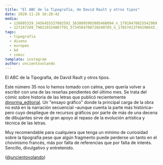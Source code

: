 ```yaml
---
title: "El ABC de la Tipografía, de David Rault y otros tipos"
date: 2020-11-26 16:28:42
media: 
  - 126095329_3456455337802592_3638095903805460094_n_17910478825542989.jpg
  - 127247289_790219324867791_5734564708720240785_n_17857413794298643.jpg
tags: 
  - tipografia
  - diseno
  - europeo
  - bd
  - comic
template: instagram
author: uncientovolando
---
```


El ABC de la Tipografía, de David Rault y otros tipos.


Este número 35 nos lo hemos tomado con calma, pero quería volver a escribir con una de las reseñas pendientes del último mes. Se trata del cómic sobre historia de las letras que publicó recientemente [@norma_editorial](https://instagram.com/norma_editorial). Un "ensayo gráfico" donde la principal carga de la obra no está en la narración secuencial –aunque cuenta la parte más histórica– pero cuyo despliegue de recursos gráficos por parte de más de una decena de dibujantes sirve de gran apoyo al repaso de la evolución artística y técnica de las letras.


Muy recomendable para cualquiera que tenga un mínimo de curiosidad sobre la tipografía pese que algún fragmento puede perderse un tanto en el chovinismo francés, más por falta de referencias que por falta de interés. Sencillo, divulgativo y entretenido. 


([@uncientovolando](https://instagram.com/uncientovolando))







